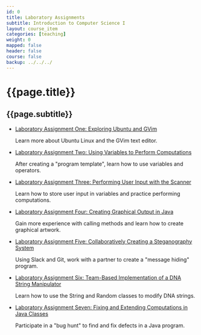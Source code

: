 ```yaml
---
id: 0
title: Laboratory Assignments
subtitle: Introduction to Computer Science I
layout: course_item
categories: [teaching]
weight: 0
mapped: false
header: false
course: false
backup: ../../../
---
```


# {{page.title}}

## {{page.subtitle}}

<ul>

<li><a href="{{site.baseurl}}teaching/cs111F2015/provide/labs/lab1/cs111F2015_lab01.pdf">Laboratory Assignment One: Exploring Ubuntu and GVim</a> <p>Learn more about Ubuntu Linux and the GVim text editor.</p>

<li><a href="{{site.baseurl}}teaching/cs111F2015/provide/labs/lab2/cs111F2015_lab02.pdf">Laboratory Assignment Two: Using Variables to Perform Computations</a> <p>After creating a "program template", learn how to use variables and operators.</p>

<li><a href="{{site.baseurl}}teaching/cs111F2015/provide/labs/lab3/cs111F2015_lab03.pdf">Laboratory Assignment Three: Performing User Input with the Scanner</a> <p>Learn how to store user input in variables and practice performing computations.</p>

<li><a href="{{site.baseurl}}teaching/cs111F2015/provide/labs/lab4/cs111F2015_lab04.pdf">Laboratory Assignment Four: Creating Graphical Output in Java</a> <p>Gain more experience with calling methods and learn how to create graphical artwork.</p>

<li><a href="{{site.baseurl}}teaching/cs111F2015/provide/labs/lab5/cs111F2015_lab05.pdf">Laboratory Assignment Five: Collaboratively Creating a Steganography System</a> <p>Using Slack and Git, work with a partner to create a "message hiding" program.</p>

<li><a href="{{site.baseurl}}teaching/cs111F2015/provide/labs/lab6/cs111F2015_lab06.pdf">Laboratory Assignment Six: Team-Based Implementation of a DNA String Manipulator</a> <p>Learn how to use the String and Random classes to modify DNA strings.</p>

<li><a href="{{site.baseurl}}teaching/cs111F2015/provide/labs/lab7/cs111F2015_lab07.pdf">Laboratory Assignment Seven: Fixing and Extending Computations in Java Classes</a> <p>Participate in a "bug hunt" to find and fix defects in a Java program.</p>

</ul>

